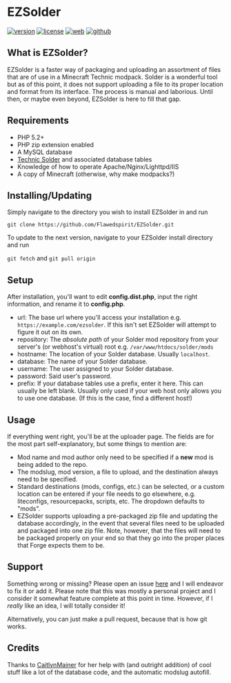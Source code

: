 # EZSolder
[![version](https://img.shields.io/badge/version-2.1.3--beta-lightgrey.svg?style=flat-square)](https://github.com/Flawedspirit/EZSolder)
[![license](https://img.shields.io/badge/License-GPL-blue.svg?style=flat-square)](https://github.com/Flawedspirit/EZSolder)
[![web](https://img.shields.io/badge/web-flawedspirit.com-blue.svg?style=flat-square)](https://flawedspirit.com)
[![github](https://img.shields.io/badge/github-Flawedspirit%2FEZSolder-blue.svg?style=flat-square)](https://github.com/Flawedspirit/EZSolder)

## What is EZSolder?
EZSolder is a faster way of packaging and uploading an assortment of files that are of use in a Minecraft Technic modpack. Solder is a wonderful tool but as of this point, it does not support uploading a file to its proper location and format from its interface. The process is manual and laborious. Until then, or maybe even beyond, EZSolder is here to fill that gap.

## Requirements
- PHP 5.2+
- PHP zip extension enabled
- A MySQL database
- [Technic Solder](https://solder.io) and associated database tables
- Knowledge of how to operate Apache/Nginx/Lighttpd/IIS
- A copy of Minecraft (otherwise, why make modpacks?)

## Installing/Updating
Simply navigate to the directory you wish to install EZSolder in and run

`git clone https://github.com/Flawedspirit/EZSolder.git`

To update to the next version, navigate to your EZSolder install directory and run

`git fetch` and `git pull origin`

## Setup
After installation, you'll want to edit **config.dist.php**, input the right information, and rename it to **config.php**.
- url: The base url where you'll access your installation e.g. `https://example.com/ezsolder`. If this isn't set EZSolder will attempt to figure it out on its own.
- repository: The *absolute path* of your Solder mod repository from your server's (or webhost's virtual) root e.g. `/var/www/htdocs/solder/mods`
- hostname: The location of your Solder database. Usually `localhost`.
- database: The name of your Solder database.
- username: The user assigned to your Solder database.
- password: Said user's password.
- prefix: If your database tables use a prefix, enter it here. This can usually be left blank. Usually only used if your web host only allows you to use one database. (If this is the case, find a different host!)

## Usage
If everything went right, you'll be at the uploader page. The fields are for the most part self-explanatory, but some things to mention are:
- Mod name and mod author only need to be specified if a **new** mod is being added to the repo.
- The modslug, mod version, a file to upload, and the destination always need to be specified.
- Standard destinations (mods, configs, etc.) can be selected, or a custom location can be entered if your file needs to go elsewhere, e.g. liteconfigs, resourcepacks, scripts, etc. The dropdown defaults to "mods".
- EZSolder supports uploading a pre-packaged zip file and updating the database accordingly, in the event that several files need to be uploaded and packaged into one zip file. Note, however, that the files will need to be packaged properly on your end so that they go into the proper places that Forge expects them to be.

## Support
Something wrong or missing? Please open an issue [here](https://github.com/Flawedspirit/EZSolder/issues) and I will endeavor to fix it or add it. Please note that this was mostly a personal project and I consider it somewhat feature complete at this point in time. However, if I *really* like an idea, I will totally consider it!

Alternatively, you can just make a pull request, because that is how git works.

## Credits
Thanks to [CaitlynMainer](https://github.com/CaitlynMainer) for her help with (and outright addition) of cool stuff like a lot of the database code, and the automatic modslug autofill.